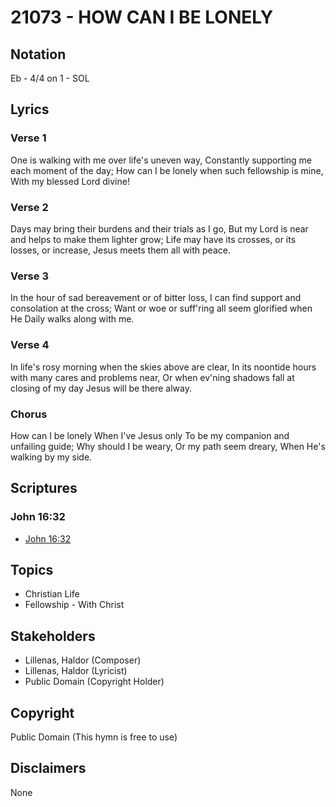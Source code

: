 # 21073 - HOW CAN I BE LONELY

## Notation

Eb - 4/4 on 1 - SOL

## Lyrics

### Verse 1

One is walking with me over life's uneven way, Constantly supporting me each moment of the day; How can I be lonely when such fellowship is mine, With my blessed Lord divine!

### Verse 2

Days may bring their burdens and their trials as I go, But my Lord is near and helps to make them lighter grow; Life may have its crosses, or its losses, or increase, Jesus meets them all with peace.

### Verse 3

In the hour of sad bereavement or of bitter loss, I can find support and consolation at the cross; Want or woe or suff'ring all seem glorified when He Daily walks along with me.

### Verse 4

In life's rosy morning when the skies above are clear, In its noontide hours with many cares and problems near, Or when ev'ning shadows fall at closing of my day Jesus will be there alway.

### Chorus

How can I be lonely When I've Jesus only To be my companion and unfailing guide; Why should I be weary, Or my path seem dreary, When He's walking by my side.


## Scriptures

### John 16:32

- [John 16:32](https://www.biblegateway.com/passage/?search=John%2016%3A32)


## Topics

- Christian Life
- Fellowship - With Christ

## Stakeholders

- Lillenas, Haldor (Composer)
- Lillenas, Haldor (Lyricist)
- Public Domain (Copyright Holder)

## Copyright

Public Domain
(This hymn is free to use)

## Disclaimers

None

